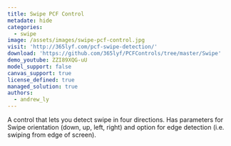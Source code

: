 ```yaml
---
title: Swipe PCF Control
metadate: hide
categories:
  - swipe
image: /assets/images/swipe-pcf-control.jpg
visit: 'http://365lyf.com/pcf-swipe-detection/'
download: 'https://github.com/365lyf/PCFControls/tree/master/Swipe'
demo_youtube: ZZI89XQG-uU
model_support: false
canvas_support: true
license_defined: true
managed_solution: true
authors:
  - andrew_ly
---
```

A control that lets you detect swipe in four directions. Has parameters for Swipe orientation (down, up, left, right) and option for edge detection (i.e. swiping from edge of screen).
